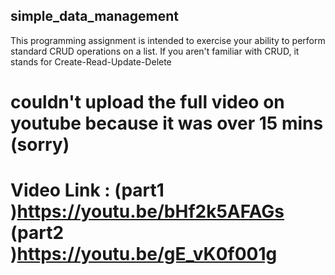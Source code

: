 ## simple_data_management
This programming assignment is intended to exercise your ability to perform standard CRUD operations on a list. If you aren't familiar with CRUD, it stands for Create-Read-Update-Delete 

# couldn't upload the full video on youtube because it was over 15 mins (sorry)
# Video Link : (part1 )https://youtu.be/bHf2k5AFAGs (part2 )https://youtu.be/gE_vK0f001g
